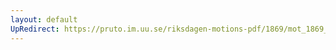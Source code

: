 ```yaml
---
layout: default
UpRedirect: https://pruto.im.uu.se/riksdagen-motions-pdf/1869/mot_1869__ak__248.pdf
---
```

